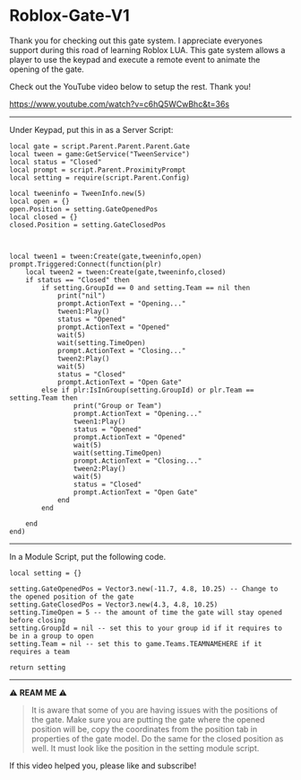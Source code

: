 # Roblox-Gate-V1
Thank you for checking out this gate system. I appreciate everyones support during this road of learning Roblox LUA. 
This gate system allows a player to use the keypad and execute a remote event to animate the opening of the gate. 

Check out the YouTube video below to setup the rest. Thank you! 

https://www.youtube.com/watch?v=c6hQ5WCwBhc&t=36s 

--------------------------------------------------------------------

Under Keypad, put this in as a Server Script:
```
local gate = script.Parent.Parent.Parent.Gate
local tween = game:GetService("TweenService")
local status = "Closed"
local prompt = script.Parent.ProximityPrompt
local setting = require(script.Parent.Config)

local tweeninfo = TweenInfo.new(5)
local open = {}
open.Position = setting.GateOpenedPos
local closed = {}
closed.Position = setting.GateClosedPos



local tween1 = tween:Create(gate,tweeninfo,open)
prompt.Triggered:Connect(function(plr)
	local tween2 = tween:Create(gate,tweeninfo,closed)
	if status == "Closed" then
		if setting.GroupId == 0 and setting.Team == nil then
			print("nil")
			prompt.ActionText = "Opening..."
			tween1:Play()
			status = "Opened"
			prompt.ActionText = "Opened"
			wait(5)
			wait(setting.TimeOpen)
			prompt.ActionText = "Closing..."
			tween2:Play()
			wait(5)
			status = "Closed"
			prompt.ActionText = "Open Gate"
		else if plr:IsInGroup(setting.GroupId) or plr.Team == setting.Team then
				print("Group or Team")
				prompt.ActionText = "Opening..."
				tween1:Play()
				status = "Opened"
				prompt.ActionText = "Opened"
				wait(5)
				wait(setting.TimeOpen)
				prompt.ActionText = "Closing..."
				tween2:Play()
				wait(5)
				status = "Closed"
				prompt.ActionText = "Open Gate"
			end
		end
		
	end
end)
```
-------------------------------------------------
In a Module Script, put the following code. 
```
local setting = {}

setting.GateOpenedPos = Vector3.new(-11.7, 4.8, 10.25) -- Change to the opened position of the gate
setting.GateClosedPos = Vector3.new(4.3, 4.8, 10.25)
setting.TimeOpen = 5 -- the amount of time the gate will stay opened before closing
setting.GroupId = nil -- set this to your group id if it requires to be in a group to open
setting.Team = nil -- set this to game.Teams.TEAMNAMEHERE if it requires a team

return setting
```
---------------------------------------------------

⚠️ **REAM ME** ⚠️
> It is aware that some of you are having issues with the positions of the gate. Make sure you are putting the gate where the opened position will be, copy the coordinates from the position tab in properties of the gate model. Do the same for the closed position as well. It must look like the position in the setting module script.

If this video helped you, please like and subscribe! 
